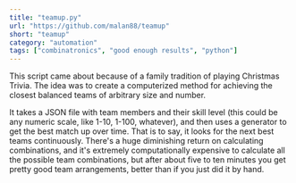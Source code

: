 ```yaml
---
title: "teamup.py"
url: "https://github.com/malan88/teamup"
short: "teamup"
category: "automation"
tags: ["combinatronics", "good enough results", "python"]
---
```


This script came about because of a family tradition of playing Christmas
Trivia. The idea was to create a computerized method for achieving the closest
balanced teams of arbitrary size and number.

It takes a JSON file with team members and their skill level (this could be any
numeric scale, like 1-10, 1-100, whatever), and then uses a generator to get the
best match up over time. That is to say, it looks for the next best teams
continuously. There's a huge diminishing return on calculating combinations, and
it's extremely computationally expensive to calculate all the possible team
combinations, but after about five to ten minutes you get pretty good team
arrangements, better than if you just did it by hand.
